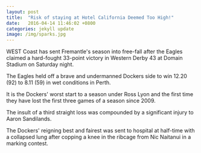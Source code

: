 ```yaml
---
layout: post
title:  "Risk of staying at Hotel California Deemed Too High!"
date:   2016-04-14 11:46:02 +0800
categories: jekyll update
image: /img/sparks.jpg
---
```


WEST Coast has sent Fremantle's season into free-fall after the Eagles claimed a hard-fought 33-point victory in Western Derby 43 at Domain Stadium on Saturday night.

The Eagles held off a brave and undermanned Dockers side to win 12.20 (92) to 8.11 (59) in wet conditions in Perth.

It is the Dockers' worst start to a season under Ross Lyon and the first time they have lost the first three games of a season since 2009.

The insult of a third straight loss was compounded by a significant injury to Aaron Sandilands.

The Dockers' reigning best and fairest was sent to hospital at half-time with a collapsed lung after copping a knee in the ribcage from Nic Naitanui in a marking contest.
